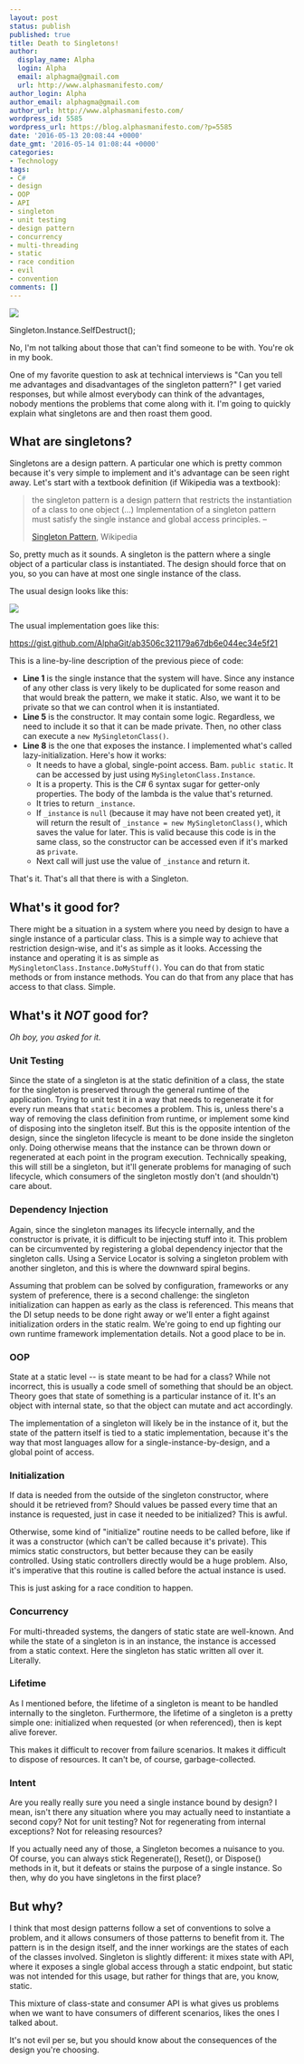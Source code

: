 ```yaml
---
layout: post
status: publish
published: true
title: Death to Singletons!
author:
  display_name: Alpha
  login: Alpha
  email: alphagma@gmail.com
  url: http://www.alphasmanifesto.com/
author_login: Alpha
author_email: alphagma@gmail.com
author_url: http://www.alphasmanifesto.com/
wordpress_id: 5585
wordpress_url: https://blog.alphasmanifesto.com/?p=5585
date: '2016-05-13 20:08:44 +0000'
date_gmt: '2016-05-14 01:08:44 +0000'
categories:
- Technology
tags:
- C#
- design
- OOP
- API
- singleton
- unit testing
- design pattern
- concurrency
- multi-threading
- static
- race condition
- evil
- convention
comments: []
---
```


![](/assets/Singleton.png)

Singleton.Instance.SelfDestruct();


No, I'm not talking about those that can't find someone to be with. You're ok in my book.

One of my favorite question to ask at technical interviews is "Can you tell me advantages and disadvantages of the singleton pattern?" I get varied responses, but while almost everybody can think of the advantages, nobody mentions the problems that come along with it. I'm going to quickly explain what singletons are and then roast them good.

<!--more-->

## What are singletons?

Singletons are a design pattern. A particular one which is pretty common because it's very simple to implement and it's advantage can be seen right away. Let's start with a textbook definition (if Wikipedia was a textbook):

> the singleton pattern is a design pattern that restricts the instantiation of a class to one object (...) Implementation of a singleton pattern must satisfy the single instance and global access principles. &ndash;
>
> <a href="https://en.wikipedia.org/wiki/Singleton_pattern">Singleton Pattern</a>, Wikipedia

So, pretty much as it sounds. A singleton is the pattern where a single object of a particular class is instantiated. The design should force that on you, so you can have at most one single instance of the class.

The usual design looks like this:

![](/assets/MySingletonClass.png)


The usual implementation goes like this:

https://gist.github.com/AlphaGit/ab3506c321179a67db6e044ec34e5f21

This is a line-by-line description of the previous piece of code:

- **Line 1** is the single instance that the system will have.  Since any instance of any other class is very likely to be duplicated for some reason and that would break the pattern, we make it static. Also, we want it to be private so that we can control when it is instantiated.
- **Line 5** is the constructor. It may contain some logic. Regardless, we need to include it so that it can be made private. Then, no other class can execute a `new MySingletonClass()`.
- **Line 8** is the one that exposes the instance.  I implemented what's called lazy-initialization. Here's how it works:
    - It needs to have a global, single-point access. Bam. `public static`. It can be accessed by just using `MySingletonClass.Instance`.
    - It is a property. This is the C# 6 syntax sugar for getter-only properties. The body of the lambda is the value that's returned.
    - It tries to return `_instance`.
    - If `_instance` is `null` (because it may have not been created yet), it will return the result of `_instance = new MySingletonClass()`, which saves the value for later. This is valid because this code is in the same class, so the constructor can be accessed even if it's marked as `private`.
    - Next call will just use the value of `_instance` and return it.

That's it. That's all that there is with a Singleton.

## What's it good for?

There might be a situation in a system where you need by design to have a single instance of a particular class. This is a simple way to achieve that restriction design-wise, and it's as simple as it looks. Accessing the instance and operating it is as simple as `MySingletonClass.Instance.DoMyStuff()`. You can do that from static methods or from instance methods. You can do that from any place that has access to that class. Simple.

## What's it _NOT_ good for?

_Oh boy, you asked for it._

### Unit Testing

Since the state of a singleton is at the static definition of a class, the state for the singleton is preserved through the general runtime of the application. Trying to unit test it in a way that needs to regenerate it for every run means that `static` becomes a problem. This is, unless there's a way of removing the class definition from runtime, or implement some kind of disposing into the singleton itself. But this is the opposite intention of the design, since the singleton lifecycle is meant to be done inside the singleton only. Doing otherwise means that the instance can be thrown down or regenerated at each point in the program execution. Technically speaking, this will still be a singleton, but it'll generate problems for managing of such lifecycle, which consumers of the singleton mostly don't (and shouldn't) care about.

### Dependency Injection

Again, since the singleton manages its lifecycle internally, and the constructor is private, it is difficult to be injecting stuff into it. This problem can be circumvented by registering a global dependency injector that the singleton calls. Using a Service Locator is solving a singleton problem with another singleton, and this is where the downward spiral begins.

Assuming that problem can be solved by configuration, frameworks or any system of preference, there is a second challenge: the singleton initialization can happen as early as the class is referenced. This means that the DI setup needs to be done right away or we'll enter a fight against initialization orders in the static realm. We're going to end up fighting our own runtime framework implementation details. Not a good place to be in.

### OOP

State at a static level -- is state meant to be had for a class? While not incorrect, this is usually a code smell of something that should be an object. Theory goes that state of something is a particular instance of it. It's an object with internal state, so that the object can mutate and act accordingly.

The implementation of a singleton will likely be in the instance of it, but the state of the pattern itself is tied to a static implementation, because it's the way that most languages allow for a single-instance-by-design, and a global point of access.

### Initialization

If data is needed from the outside of the singleton constructor, where should it be retrieved from? Should values be passed every time that an instance is requested, just in case it needed to be initialized? This is awful.

Otherwise, some kind of "initialize" routine needs to be called before, like if it was a constructor (which can't be called because it's private). This mimics static constructors, but better because they can be easily controlled. Using static controllers directly would be a huge problem. Also, it's imperative that this routine is called before the actual instance is used.

This is just asking for a race condition to happen.

### Concurrency

For multi-threaded systems, the dangers of static state are well-known. And while the state of a singleton is in an instance, the instance is accessed from a static context. Here the singleton has static written all over it. Literally.

### Lifetime

As I mentioned before, the lifetime of a singleton is meant to be handled internally to the singleton. Furthermore, the lifetime of a singleton is a pretty simple one: initialized when requested (or when referenced), then is kept alive forever.

This makes it difficult to recover from failure scenarios. It makes it difficult to dispose of resources. It can't be, of course, garbage-collected.

### Intent

Are you really really sure you need a single instance bound by design? I mean, isn't there any situation where you may actually need to instantiate a second copy? Not for unit testing? Not for regenerating from internal exceptions? Not for releasing resources?

If you actually need any of those, a Singleton becomes a nuisance to you. Of course, you can always stick Regenerate(), Reset(), or Dispose() methods in it, but it defeats or stains the purpose of a single instance. So then, why do you have singletons in the first place?

## But why?

I think that most design patterns follow a set of conventions to solve a problem, and it allows consumers of those patterns to benefit from it. The pattern is in the design itself, and the inner workings are the states of each of the classes involved. Singleton is slightly different: it mixes state with API, where it exposes a single global access through a static endpoint, but static was not intended for this usage, but rather for things that are, you know, static.

This mixture of class-state and consumer API is what gives us problems when we want to have consumers of different scenarios, likes the ones I talked about.

It's not evil per se, but you should know about the consequences of the design you're choosing.
